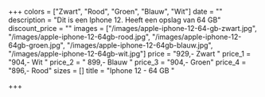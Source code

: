 +++
colors = ["Zwart", "Rood", "Groen", "Blauw", "Wit"]
date = ""
description = "Dit is een Iphone 12. Heeft een opslag van 64 GB"
discount_price = ""
images = ["/images/apple-iphone-12-64-gb-zwart.jpg", "/images/apple-iphone-12-64gb-rood.jpg", "/images/apple-iphone-12-64gb-groen.jpg", "/images/apple-iphone-12-64gb-blauw.jpg", "/images/apple-iphone-12-64gb-wit.jpg"]
price = "929,- Zwart           "
price_1 = "904,- Wit "
price_2 = " 899,- Blauw "
price_3 = "904,- Groen"
price_4 = "896,- Rood"
sizes = []
title = "Iphone 12 - 64 GB "

+++
